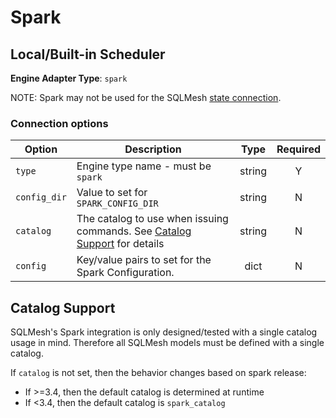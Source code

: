 # Spark

## Local/Built-in Scheduler
**Engine Adapter Type**: `spark`

NOTE: Spark may not be used for the SQLMesh [state connection](../../reference/configuration.md#connections).

### Connection options

| Option       | Description                                                                                   |  Type  | Required |
|--------------|-----------------------------------------------------------------------------------------------|:------:|:--------:|
| `type`       | Engine type name - must be `spark`                                                            | string |    Y     |
| `config_dir` | Value to set for `SPARK_CONFIG_DIR`                                                           | string |    N     |
| `catalog`    | The catalog to use when issuing commands. See [Catalog Support](#catalog-support) for details | string |    N     |
| `config`     | Key/value pairs to set for the Spark Configuration.                                           |  dict  |    N     |

## Catalog Support

SQLMesh's Spark integration is only designed/tested with a single catalog usage in mind. 
Therefore all SQLMesh models must be defined with a single catalog.

If `catalog` is not set, then the behavior changes based on spark release:

* If >=3.4, then the default catalog is determined at runtime
* If <3.4, then the default catalog is `spark_catalog` 
